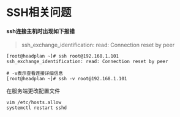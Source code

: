 # SSH相关问题

#### **ssh连接主机时出现如下报错**

> ssh\_exchange\_identification: read: Connection reset by peer

```
[root@headplan ~]# ssh root@192.168.1.101
ssh_exchange_identification: read: Connection reset by peer
```

```
# -v表示查看连接详细信息
[root@headplan ~]# ssh -v root@192.168.1.101
```

在服务端更改配置文件

```
vim /etc/hosts.allow
systemctl restart sshd
```





